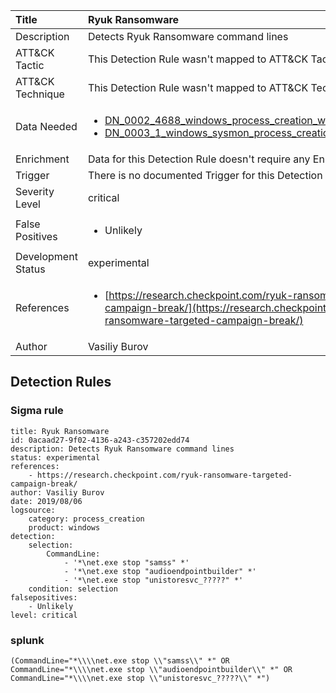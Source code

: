 | Title                | Ryuk Ransomware                                                                                                                                                 |
|:---------------------|:------------------------------------------------------------------------------------------------------------------------------------------------------------|
| Description          | Detects Ryuk Ransomware command lines                                                                                                                                           |
| ATT&amp;CK Tactic    |   This Detection Rule wasn't mapped to ATT&amp;CK Tactic yet  |
| ATT&amp;CK Technique |  This Detection Rule wasn't mapped to ATT&amp;CK Technique yet  |
| Data Needed          | <ul><li>[DN_0002_4688_windows_process_creation_with_commandline](../Data_Needed/DN_0002_4688_windows_process_creation_with_commandline.md)</li><li>[DN_0003_1_windows_sysmon_process_creation](../Data_Needed/DN_0003_1_windows_sysmon_process_creation.md)</li></ul>  |
| Enrichment           |  Data for this Detection Rule doesn't require any Enrichments.  |
| Trigger              |  There is no documented Trigger for this Detection Rule yet  |
| Severity Level       | critical |
| False Positives      | <ul><li>Unlikely</li></ul>  |
| Development Status   | experimental |
| References           | <ul><li>[https://research.checkpoint.com/ryuk-ransomware-targeted-campaign-break/](https://research.checkpoint.com/ryuk-ransomware-targeted-campaign-break/)</li></ul>  |
| Author               | Vasiliy Burov |


## Detection Rules

### Sigma rule

```
title: Ryuk Ransomware
id: 0acaad27-9f02-4136-a243-c357202edd74
description: Detects Ryuk Ransomware command lines
status: experimental
references:
    - https://research.checkpoint.com/ryuk-ransomware-targeted-campaign-break/
author: Vasiliy Burov
date: 2019/08/06
logsource:
    category: process_creation
    product: windows
detection:
    selection:
        CommandLine:
            - '*\net.exe stop "samss" *'
            - '*\net.exe stop "audioendpointbuilder" *'
            - '*\net.exe stop "unistoresvc_?????" *'
    condition: selection
falsepositives:
    - Unlikely
level: critical

```





### splunk
    
```
(CommandLine="*\\\\net.exe stop \\"samss\\" *" OR CommandLine="*\\\\net.exe stop \\"audioendpointbuilder\\" *" OR CommandLine="*\\\\net.exe stop \\"unistoresvc_?????\\" *")
```



